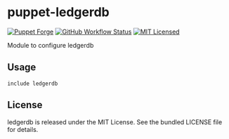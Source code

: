 puppet-ledgerdb
===========

[![Puppet Forge](https://img.shields.io/puppetforge/v/halyard/ledgerdb.svg)](https://forge.puppetlabs.com/halyard/ledgerdb)
[![GitHub Workflow Status](https://img.shields.io/github/actions/workflow/status/halyard/puppet-ledgerdb/build.yml?branch=main)](https://github.com/halyard/puppet-ledgerdb/actions)
[![MIT Licensed](http://img.shields.io/badge/license-MIT-green.svg?style=flat)](https://tldrlegal.com/license/mit-license)

Module to configure ledgerdb

## Usage

```puppet
include ledgerdb
```
## License

ledgerdb is released under the MIT License. See the bundled LICENSE file for details.

